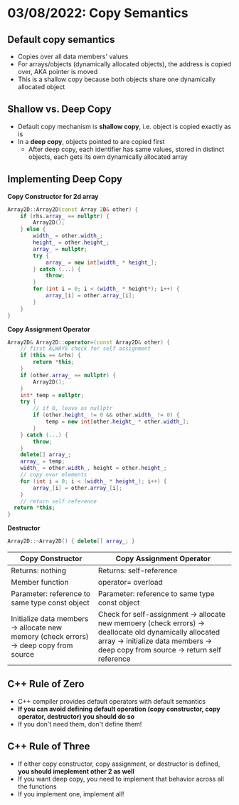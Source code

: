 # 03/08/2022: Copy Semantics

## Default copy semantics
- Copies over all data members' values 
- For arrays/objects (dynamically allocated objects), the address is copied over, AKA pointer is moved 
- This is a shallow copy because both objects share one dynamically allocated object

## Shallow vs. Deep Copy
- Default copy mechanism is **shallow copy**, i.e. object is copied exactly as is
- In a **deep copy**, objects pointed to are copied first 
    - After deep copy, each identifier has same values, stored in distinct objects, each gets its own dynamically allocated array

## Implementing Deep Copy
**Copy Constructor for 2d array**
```cpp
Array2D::Array2D(const Array 2D& other) {
    if (rhs.array_ == nullptr) {
        Array2D();
    } else {
        width_ = other.width_;
        height_ = other.height_;
        array_ = nullptr;
        try {
            array_ = new int[width_ * height_];
        } catch (...) {
            throw;
        }
        for (int i = 0; i < (width_ * height*); i++) {
            array_[i] = other.array_[i];
        }
    }
}
```

**Copy Assignment Operator**
```cpp
Array2D& Array2D::operator=(const Array2D& other) {
    // first ALWAYS check for self assignment
    if (this == &rhs) {
        return *this;
    } 
    if (other.array_ == nullptr) {
        Array2D();
    }
    int* temp = nullptr;
    try {
        // if 0, leave as nullptr
        if (other.height_ != 0 && other.width_ != 0) {
            temp = new int[other.height_ * other.width_];
        }
    } catch (...) {
        throw;
    }
    delete[] array_;
    array_ = temp;
    width_ = other.width_, height = other.height_;
    // copy over elements
    for (int i = 0; i < (width_ * height_); i++) {
        array_[i] = other.array_[i];
    }
    // return self reference
  return *this;
}
```

**Destructor**
```cpp
Array2D::~Array2D() { delete[] array_; }
```

| **Copy Constructor** | **Copy Assignment Operator** |
| ---------------- | ------------------------ |
| Returns: nothing | Returns: self-reference |
| Member function | operator= overload |
| Parameter: reference to same type const object | Parameter: reference to same type const object |
| Initialize data members -> allocate new memory (check errors) -> deep copy from source | Check for self-assignment -> allocate new memoery (check errors) -> deallocate old dynamically allocated array -> initialize data members -> deep copy from source -> return self reference |

## C++ Rule of Zero
- C++ compiler provides default operators with default semantics
- **If you can avoid defining default operation (copy constructor, copy operator, destructor) you should do so**
- If you don't need them, don't define them!

## C++ Rule of Three
- If either copy constructor, copy assignment, or destructor is defined, **you should imeplement other 2 as well**
- If you want deep copy, you need to implement that behavior across all the functions 
- If you implement one, implement all!